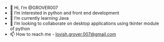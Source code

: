 - 👋 Hi, I’m @GROVER007
- 👀 I’m interested in python and front end development
- 🌱 I’m currently learning Java
- 💞️ I’m looking to collaborate on desktop applications using tkinter module of python
- 📫 How to reach me -  lovish.grover.007@gmail.com

<!---
GROVER007/GROVER007 is a ✨ special ✨ repository because its `README.md` (this file) appears on your GitHub profile.
You can click the Preview link to take a look at your changes.
--->
